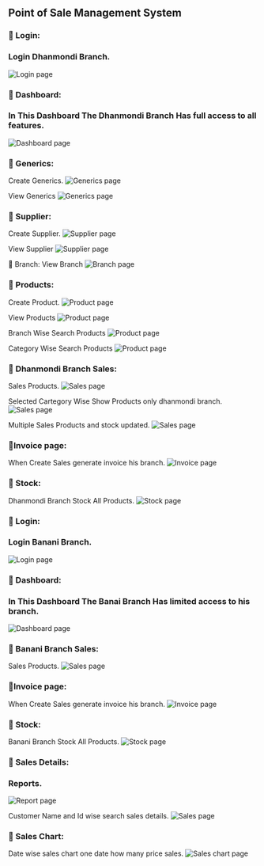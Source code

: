 ## Point of Sale Management System

### :pushpin: Login:
### Login Dhanmondi Branch.
![ Login page](https://github.com/mdtowhid98/POS-Management-Springboot-with-Angular/blob/main/Screen%20shot/2%2CLogin.png)


### :pushpin: Dashboard:
### In This Dashboard The Dhanmondi Branch Has full access to all features.
![ Dashboard page](https://github.com/mdtowhid98/POS-Management-Springboot-with-Angular/blob/main/Screen%20shot/3%2C%20Dhanmondi%20branch%20home%20page.png)


### :pushpin: Generics:
Create Generics.
![ Generics page](https://github.com/mdtowhid98/POS-Management-Springboot-with-Angular/blob/main/Screen%20shot/5%2CCreate%20category.png)

View Generics
![ Generics page](https://github.com/mdtowhid98/POS-Management-Springboot-with-Angular/blob/main/Screen%20shot/6%2CView%20category.png)

### :pushpin: Supplier:
Create Supplier.
![ Supplier page](https://github.com/mdtowhid98/POS-Management-Springboot-with-Angular/blob/main/Screen%20shot/7%2CCreate%20supplier.png)

View Supplier
![ Supplier page](https://github.com/mdtowhid98/POS-Management-Springboot-with-Angular/blob/main/Screen%20shot/8%2CView%20supplier.png)

:pushpin: Branch:
View Branch
![ Branch page](https://github.com/mdtowhid98/POS-Management-Springboot-with-Angular/blob/main/Screen%20shot/9%2CView%20branch.png)

### :pushpin: Products:
Create Product.
![ Product page](https://github.com/mdtowhid98/POS-Management-Springboot-with-Angular/blob/main/Screen%20shot/10%2CCreate%20product.png)

View Products
![ Product page](https://github.com/mdtowhid98/POS-Management-Springboot-with-Angular/blob/main/Screen%20shot/14%2CView%20products.png)

Branch Wise Search Products
![ Product page](https://github.com/mdtowhid98/POS-Management-Springboot-with-Angular/blob/main/Screen%20shot/15%2CBranch%20wise%20search%20products.png)

Category Wise Search Products
![ Product page](https://github.com/mdtowhid98/POS-Management-Springboot-with-Angular/blob/main/Screen%20shot/16%2CCategory%20wise%20search.png)

### :pushpin: Dhanmondi Branch Sales:
Sales Products.
![ Sales page](https://github.com/mdtowhid98/POS-Management-Springboot-with-Angular/blob/main/Screen%20shot/17%2CDhanmondi%20branch%20sales.png)

Selected Cartegory Wise Show Products only dhanmondi branch.
![ Sales page](https://github.com/mdtowhid98/POS-Management-Springboot-with-Angular/blob/main/Screen%20shot/18%2CCategory%20wise%20product%20selected.png)

Multiple Sales Products and stock updated.
![ Sales page](https://github.com/mdtowhid98/POS-Management-Springboot-with-Angular/blob/main/Screen%20shot/19%2CMultiple%20sales%20products.png)

### :pushpin:Invoice page:
When Create Sales generate invoice his branch.
![ Invoice page](https://github.com/mdtowhid98/POS-Management-Springboot-with-Angular/blob/main/Screen%20shot/29%2CDhanmondi%20branch%20invoice.png)

### :pushpin: Stock:
Dhanmondi Branch Stock All Products.
![ Stock page](https://github.com/mdtowhid98/POS-Management-Springboot-with-Angular/blob/main/Screen%20shot/26%2CDhanmondi%20branch%20stock.png)

### :pushpin: Login:
### Login Banani Branch.
![ Login page](https://github.com/mdtowhid98/POS-Management-Springboot-with-Angular/blob/main/Screen%20shot/2%2CLogin.png)


### :pushpin: Dashboard:
### In This Dashboard The Banai Branch Has limited access to his branch.
![ Dashboard page](https://github.com/mdtowhid98/POS-Management-Springboot-with-Angular/blob/main/Screen%20shot/22%2CBanani%20branch%20home%20page.png)

### :pushpin: Banani Branch Sales:
Sales Products.
![ Sales page](https://github.com/mdtowhid98/POS-Management-Springboot-with-Angular/blob/main/Screen%20shot/23%2CBanani%20branch%20create%20sales.png)

### :pushpin:Invoice page:
When Create Sales generate invoice his branch.
![ Invoice page](https://github.com/mdtowhid98/POS-Management-Springboot-with-Angular/blob/main/Screen%20shot/30%2CBanani%20branch%20invoice.png)

### :pushpin: Stock:
Banani Branch Stock All Products.
![ Stock page](https://github.com/mdtowhid98/POS-Management-Springboot-with-Angular/blob/main/Screen%20shot/27%2CBanani%20branch%20stock.png)

### :pushpin: Sales Details:
### Reports.
![ Report page](https://github.com/mdtowhid98/POS-Management-Springboot-with-Angular/blob/main/Screen%20shot/24%2CSales%20details.png)

Customer Name and Id wise search sales details.
![ Sales page](https://github.com/mdtowhid98/POS-Management-Springboot-with-Angular/blob/main/Screen%20shot/25%2CSearch%20customer%20name%20%20and%20id.png)

### :pushpin: Sales Chart:
Date wise sales chart one date how many price sales.
![ Sales chart page](https://github.com/mdtowhid98/POS-Management-Springboot-with-Angular/blob/main/Screen%20shot/28%2CView%20Sales%20Chart.png)




